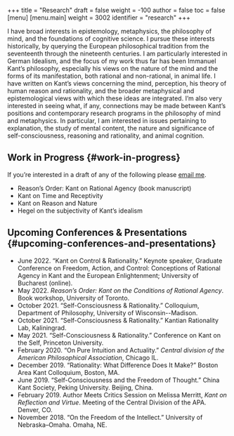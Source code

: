 +++
title = "Research"
draft = false
weight = -100
author = false
toc = false
[menu]
  [menu.main]
    weight = 3002
    identifier = "research"
+++

I have broad interests in epistemology, metaphysics, the philosophy of mind, and
the foundations of cognitive science. I pursue these interests historically, by
querying the European philosophical tradition from the seventeenth through the
nineteenth centuries. I am particularly interested in German Idealism, and the
focus of my work thus far has been Immanuel Kant&rsquo;s philosophy, especially his
views on the nature of the mind and the forms of its manifestation, both
rational and non-rational, in animal life. I have written on Kant&rsquo;s views
concerning the mind, perception, his theory of human reason and rationality, and
the broader metaphysical and epistemological views with which these ideas are
integrated. I&rsquo;m also very interested in seeing what, if any, connections may be
made between Kant&rsquo;s positions and contemporary research programs in the
philosophy of mind and metaphysics. In particular, I am interested in issues
pertaining to explanation, the study of mental content, the nature and
significance of self-consciousness, reasoning and rationality, and animal
cognition.

<style> .xpapers_abstract { font-size:smaller; padding-left:6px; padding-bottom:10px } .xpapers_pubtype {font-size:28px} .publication-title {font-weight:regular } .publication-cite { color : #444 } </style>

<script id='ppl-widget' type="text/javascript" src="https://philpeople.org/widget/colin-mclear.js?app=philpapers&amp;iframe=true"></script>


## Work in Progress {#work-in-progress}

If you&rsquo;re interested in a draft of any of the following please [email me](mailto:mclear@unl.edu).

-   Reason&rsquo;s Order: Kant on Rational Agency (book manuscript)
-   Kant on Time and Receptivity
-   Kant on Reason and Nature
-   Hegel on the subjectivity of Kant&rsquo;s idealism


## Upcoming Conferences &amp; Presentations {#upcoming-conferences-and-presentations}

-   June 2022. &ldquo;Kant on Control &amp; Rationality.” Keynote speaker, Graduate Conference on Freedom, Action, and Control: Conceptions of Rational Agency in Kant and the European Enlightenment; University of Bucharest (online).
-   May 2022. _Reason’s Order: Kant on the Conditions of Rational Agency_. Book workshop, University of Toronto.
-   October 2021. &ldquo;Self-Consciousness &amp; Rationality.&rdquo; Colloquium, Department of Philosophy, University of Wisconsin--Madison.
-   October 2021. &ldquo;Self-Consciousness &amp; Rationality.&rdquo; Kantian Rationality Lab,
    Kaliningrad.
-   May 2021. &ldquo;Self-Consciousness &amp; Rationality.&rdquo; Conference on Kant on the Self, Princeton University.
-   February 2020. &ldquo;On Pure Intuition and Actuality.&rdquo; _Central division of the American
    Philosophical Association_, Chicago IL.
-   December 2019. &ldquo;Rationality: What Difference Does It Make?&rdquo; Boston Area Kant Colloquium, Boston, MA.
-   June 2019. &ldquo;Self-Consciousness and the Freedom of Thought.&rdquo; China Kant Society, Peking University.
    Beijing, China.
-   February 2019. Author Meets Critics Session on Melissa Merritt, _Kant on
    Reflection and Virtue_. Meeting of the Central Division of the APA. Denver, CO.
-   November 2018. &ldquo;On the Freedom of the Intellect.&rdquo; University of Nebraska–Omaha. Omaha, NE.
